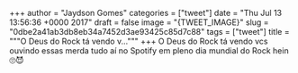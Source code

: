 
+++
author = "Jaydson Gomes"
categories = ["tweet"]
date = "Thu Jul 13 13:56:36 +0000 2017"
draft = false
image = "{TWEET_IMAGE}"
slug = "0dbe2a41ab3db8eb34a7452d3ae93425c85d7c88"
tags = ["tweet"]
title = """O Deus do Rock tá vendo v..."""
+++
O Deus do Rock tá vendo vcs ouvindo essas merda tudo aí no Spotify em pleno dia mundial do Rock hein 🙄😈
